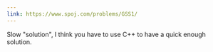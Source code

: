 ```yaml
---
link: https://www.spoj.com/problems/GSS1/
---
```


Slow "solution", I think you have to use C++ to have a quick enough solution.
